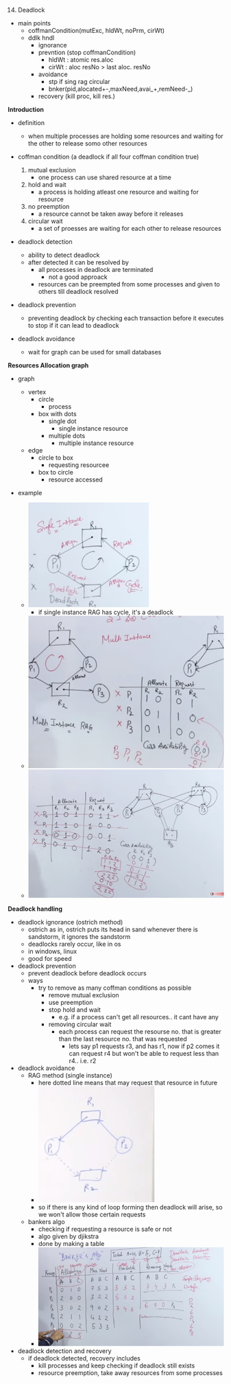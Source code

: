 14. Deadlock

- main points
	- coffmanCondition(mutExc, hldWt, noPrm, cirWt)
	- ddlk hndl
		- ignorance
		- prevntion (stop coffmanCondition)
			- hldWt : atomic res.aloc
			- cirWt : aloc resNo > last aloc. resNo
		- avoidance
			- stp if sing rag circular
			- bnker(pid,alocated+-,maxNeed,avai_+,remNeed-_)
		- recovery (kill proc, kill res.)


**Introduction**

- definition
	- when multiple processes are holding some resources and waiting for the other to release somo other resources
- coffman condition (a deadlock if all four coffman condition true)
	1. mutual exclusion
		- one process can use shared resource at a time
	2. hold and wait
		- a process is holding atleast one resource and waiting for resource
	3. no preemption
		- a resource cannot be taken away before it releases
	4. circular wait
		- a set of proesses are waiting for each other to release resources



- deadlock detection
	- ability to detect deadlock
	- after detected it can be resolved by
		- all processes in deadlock are terminated
			- not a good approack
		- resources can be preempted from some processes and given to others till deadlock resolved
- deadlock prevention
	- preventing deadlock by checking each transaction before it executes to stop if it can lead to deadlock

- deadlock avoidance
	- wait for graph can be used for small databases




**Resources Allocation graph**

- graph 
	- vertex
		- circle
			- process
		- box with dots
			- single dot
				- single instance resource
			- multiple dots
				- multiple instance resource
	- edge
		- circle to box
			- requesting resourcee
		- box to circle
			- resource accessed

- example
	- ![fa4757c4046ba8bdf4e8dfe92e7f5131.png](../_resources/e8b095fed1ea4967af4190a8bf40f6fe.png)
		- if single instance RAG has cycle, it's a deadlock
	- ![e44c30cbf877b83931903c6d01a47ecd.png](../_resources/a4a32f24298345ad83e9aaf9ec74c34a.png)
	- ![f1e076a72a3ccf6c27a682f1b320d8d1.png](../_resources/a2aebdf25de24643a55332381b627e03.png)






**Deadlock handling**

- deadlock ignorance (ostrich method)
	- ostrich as in, ostrich puts its head in sand whenever there is sandstorm, it ignores the sandstorm
	- deadlocks rarely occur, like in os
	- in windows, linux
	- good for speed
- deadlock prevention
	- prevent deadlock before deadlock occurs
	- ways
		- try to remove as many coffman conditions as possible
			- remove mutual exclusion
			- use preemption
			- stop hold and wait
				- e.g. if a process can't get all resources.. it cant have any
			- removing circular wait
				- each process can request the resourse no. that is greater than the last resource no. that was requested
					- lets say p1 requests r3, and has r1, now if p2 comes it can request r4 but won't be able to request less than r4.. i.e. r2
- deadlock avoidance 
	- RAG method (single instance)
		- here dotted line means that may request that resource in future
		- ![44d80c3a2b7de74db7e93e45f2113730.png](../_resources/a75a808db2a443dcac9afb3a86c3e61c.png)
		- so if there is any kind of loop forming then deadlock will arise, so we won't allow those certain requests
	- bankers algo
		- checking if requesting a resource is safe or not
		- algo given by djikstra
		- done by making a table
		- ![301958f4c566353694f5eb4cc3897682.png](../_resources/ca04bfdfdcfb42d8a86fbf32a61bd04d.png)
- deadlock detection and recovery
	- if deadlock detected, recovery includes
		- kill processes and keep checking if deadlock still exists
		- resource preemption, take away resources from some processes




